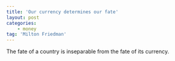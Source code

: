 ```yaml
---
title: 'Our currency determines our fate'
layout: post
categories:
    - money
tag: 'Milton Friedman'
---
```


The fate of a country is inseparable from the fate of its currency.